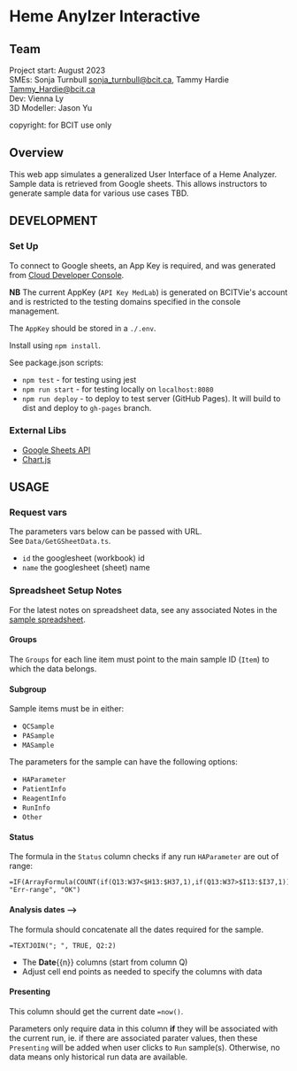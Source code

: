 # Heme Anylzer Interactive

## Team

Project start: August 2023  
SMEs: Sonja Turnbull <sonja_turnbull@bcit.ca>, Tammy Hardie <Tammy_Hardie@bcit.ca>  
Dev: Vienna Ly  
3D Modeller: Jason Yu

copyright: for BCIT use only

## Overview

This web app simulates a generalized User Interface of a Heme Analyzer.  
Sample data is retrieved from Google sheets.  This allows instructors to generate sample data for various use cases TBD.

## DEVELOPMENT

### Set Up

To connect to Google sheets, an App Key is required, and was generated from [Cloud Developer Console](https://console.cloud.google.com/apis/credentials?project=quickstart-1556582949982).  

**NB** The current AppKey (`API Key MedLab`) is generated on BCITVie's account and is restricted to the testing domains specified in the console management.  

The `AppKey` should be stored in a `./.env`.

Install using `npm install`.

See package.json scripts:

- `npm test` - for testing using jest
- `npm run start` - for testing locally on `localhost:8080`
- `npm run deploy` - to deploy to test server (GitHub Pages). It will build to dist and deploy to `gh-pages` branch.

### External Libs

- [Google Sheets API](https://developers.google.com/sheets/api/guides/concepts)
- [Chart.js](https://www.chartjs.org/)

## USAGE

### Request vars

The parameters vars below can be passed with URL.  
See `Data/GetGSheetData.ts`.

- `id` the googlesheet (workbook) id
- `name` the googlesheet (sheet) name

### Spreadsheet Setup Notes

For the latest notes on spreadsheet data, see any associated Notes in the [sample spreadsheet](https://docs.google.com/spreadsheets/d/1QCDTOlikbl3E0CjCcmjNOfPrl1veu1C1j6tBtlXKI_o/edit?usp=sharing).

#### Groups

The `Groups` for each line item must point to the main sample ID (`Item`) to which the data belongs.

#### Subgroup

Sample items must be in either:

- `QCSample`
- `PASample`
- `MASample`

The parameters for the sample can have the following options:  

- `HAParameter`
- `PatientInfo`
- `ReagentInfo`
- `RunInfo`
- `Other`

#### Status

The formula in the `Status` column checks if any run `HAParameter` are out of range:

```sheets
=IF(ArrayFormula(COUNT(if(Q13:W37<$H13:$H37,1),if(Q13:W37>$I13:$I37,1)))>0, "Err-range", "OK")
```

#### Analysis dates -->

The formula should concatenate all the dates required for the sample.

```sheets
=TEXTJOIN("; ", TRUE, Q2:2)
```

- The **Date**{{n}} columns (start from column Q)
- Adjust cell end points as needed to specify the columns with data

#### Presenting

This column should get the current date `=now()`.

Parameters only require data in this column **if** they will be associated with the current run, ie. if there are associated parater values, then these `Presenting` will be added when user clicks to `Run` sample(s). Otherwise, no data means only historical run data are available.
